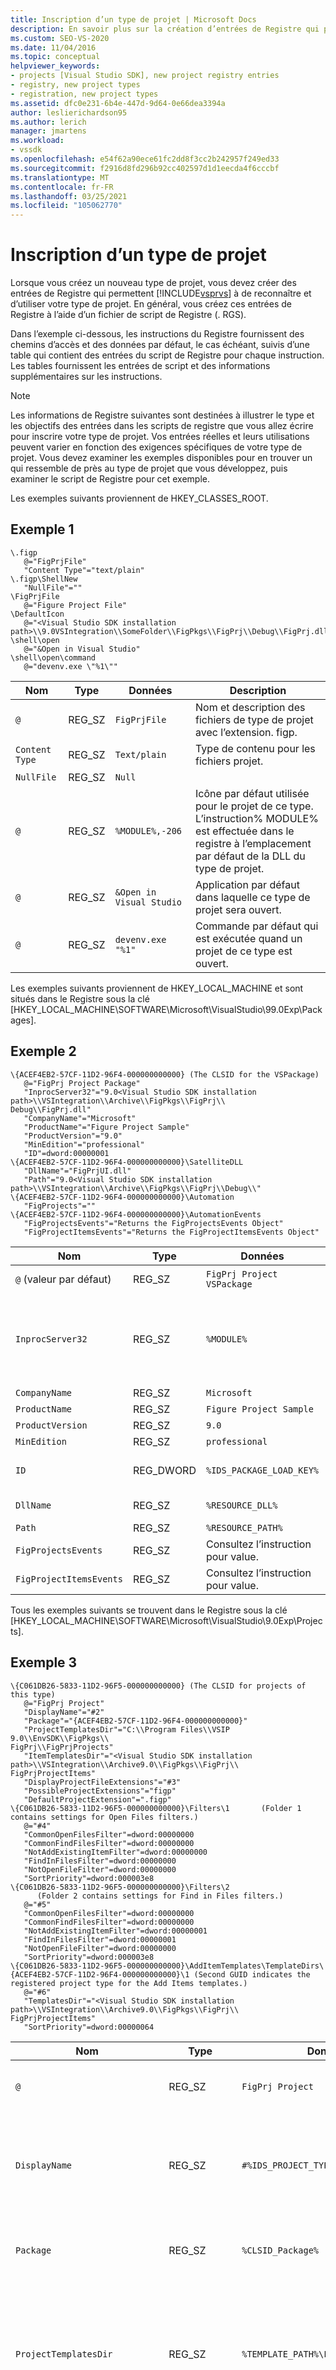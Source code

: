 ```yaml
---
title: Inscription d’un type de projet | Microsoft Docs
description: En savoir plus sur la création d’entrées de Registre qui permettent à Visual Studio de reconnaître et d’utiliser votre nouveau type de projet.
ms.custom: SEO-VS-2020
ms.date: 11/04/2016
ms.topic: conceptual
helpviewer_keywords:
- projects [Visual Studio SDK], new project registry entries
- registry, new project types
- registration, new project types
ms.assetid: dfc0e231-6b4e-447d-9d64-0e66dea3394a
author: leslierichardson95
ms.author: lerich
manager: jmartens
ms.workload:
- vssdk
ms.openlocfilehash: e54f62a90ece61fc2dd8f3cc2b242957f249ed33
ms.sourcegitcommit: f2916d8fd296b92cc402597d1d1eecda4f6cccbf
ms.translationtype: MT
ms.contentlocale: fr-FR
ms.lasthandoff: 03/25/2021
ms.locfileid: "105062770"
---
```

# <a name="registering-a-project-type"></a>Inscription d’un type de projet
Lorsque vous créez un nouveau type de projet, vous devez créer des entrées de Registre qui permettent [!INCLUDE[vsprvs](../../code-quality/includes/vsprvs_md.md)] à de reconnaître et d’utiliser votre type de projet. En général, vous créez ces entrées de Registre à l’aide d’un fichier de script de Registre (. RGS).

 Dans l’exemple ci-dessous, les instructions du Registre fournissent des chemins d’accès et des données par défaut, le cas échéant, suivis d’une table qui contient des entrées du script de Registre pour chaque instruction. Les tables fournissent les entrées de script et des informations supplémentaires sur les instructions.

> [!NOTE]
> Les informations de Registre suivantes sont destinées à illustrer le type et les objectifs des entrées dans les scripts de registre que vous allez écrire pour inscrire votre type de projet. Vos entrées réelles et leurs utilisations peuvent varier en fonction des exigences spécifiques de votre type de projet. Vous devez examiner les exemples disponibles pour en trouver un qui ressemble de près au type de projet que vous développez, puis examiner le script de Registre pour cet exemple.

 Les exemples suivants proviennent de HKEY_CLASSES_ROOT.

## <a name="example-1"></a>Exemple 1

```
\.figp
   @="FigPrjFile"
   "Content Type"="text/plain"
\.figp\ShellNew
   "NullFile"=""
\FigPrjFile
   @="Figure Project File"
\DefaultIcon
   @="<Visual Studio SDK installation path>\\9.0VSIntegration\\SomeFolder\\FigPkgs\\FigPrj\\Debug\\FigPrj.dll,-206"
\shell\open
   @="&Open in Visual Studio"
\shell\open\command
   @="devenv.exe \"%1\""
```

|Nom|Type|Données|Description|
|----------|----------|----------|-----------------|
|`@`|REG_SZ|`FigPrjFile`|Nom et description des fichiers de type de projet avec l’extension. figp.|
|`Content Type`|REG_SZ|`Text/plain`|Type de contenu pour les fichiers projet.|
|`NullFile`|REG_SZ|`Null`||
|`@`|REG_SZ|`%MODULE%,-206`|Icône par défaut utilisée pour le projet de ce type. L’instruction% MODULE% est effectuée dans le registre à l’emplacement par défaut de la DLL du type de projet.|
|`@`|REG_SZ|`&Open in Visual Studio`|Application par défaut dans laquelle ce type de projet sera ouvert.|
|`@`|REG_SZ|`devenv.exe "%1"`|Commande par défaut qui est exécutée quand un projet de ce type est ouvert.|

 Les exemples suivants proviennent de HKEY_LOCAL_MACHINE et sont situés dans le Registre sous la clé [HKEY_LOCAL_MACHINE\SOFTWARE\Microsoft\VisualStudio\99.0Exp\Packages].

## <a name="example-2"></a>Exemple 2

```
\{ACEF4EB2-57CF-11D2-96F4-000000000000} (The CLSID for the VSPackage)
   @="FigPrj Project Package"
   "InprocServer32"="9.0<Visual Studio SDK installation path>\\VSIntegration\\Archive\\FigPkgs\\FigPrj\\                      Debug\\FigPrj.dll"
   "CompanyName"="Microsoft"
   "ProductName"="Figure Project Sample"
   "ProductVersion"="9.0"
   "MinEdition"="professional"
   "ID"=dword:00000001
\{ACEF4EB2-57CF-11D2-96F4-000000000000}\SatelliteDLL
   "DllName"="FigPrjUI.dll"
   "Path"="9.0<Visual Studio SDK installation path>\\VSIntegration\\Archive\\FigPkgs\\FigPrj\\Debug\\"
\{ACEF4EB2-57CF-11D2-96F4-000000000000}\Automation
   "FigProjects"=""
\{ACEF4EB2-57CF-11D2-96F4-000000000000}\AutomationEvents
   "FigProjectsEvents"="Returns the FigProjectsEvents Object"
   "FigProjectItemsEvents"="Returns the FigProjectItemsEvents Object"
```

|Nom|Type|Données|Description|
|----------|----------|----------|-----------------|
|`@` (valeur par défaut)|REG_SZ|`FigPrj Project VSPackage`|Nom localisable de ce VSPackage inscrit (type de projet).|
|`InprocServer32`|REG_SZ|`%MODULE%`|Chemin d’accès de la DLL du type de projet. L’IDE charge cette DLL et transmet le CLSID du VSPackage à `DllGetClassObject` pour <xref:Microsoft.VisualStudio.OLE.Interop.IClassFactory> créer l' <xref:Microsoft.VisualStudio.Shell.Interop.IVsPackage> objet.|
|`CompanyName`|REG_SZ|`Microsoft`|Nom de la société qui a développé le type de projet.|
|`ProductName`|REG_SZ|`Figure Project Sample`|Nom du type de projet.|
|`ProductVersion`|REG_SZ|`9.0`|Numéro de version de la version du type de projet.|
|`MinEdition`|REG_SZ|`professional`|Édition du VSPackage en cours d’inscription.|
|`ID`|REG_DWORD|`%IDS_PACKAGE_LOAD_KEY%`|Clé de chargement du package pour le VSPackage du projet. La clé est validée lorsqu’un projet est chargé après le démarrage de l’environnement.|
|`DllName`|REG_SZ|`%RESOURCE_DLL%`|Nom de fichier de la DLL satellite qui contient les ressources localisées pour le type de projet.|
|`Path`|REG_SZ|`%RESOURCE_PATH%`|Chemin d’accès de la DLL satellite.|
|`FigProjectsEvents`|REG_SZ|Consultez l’instruction pour value.|Détermine la chaîne de texte retournée pour cet événement Automation.|
|`FigProjectItemsEvents`|REG_SZ|Consultez l’instruction pour value.|Détermine la chaîne de texte retournée pour cet événement Automation.|

 Tous les exemples suivants se trouvent dans le Registre sous la clé [HKEY_LOCAL_MACHINE\SOFTWARE\Microsoft\VisualStudio\9.0Exp\Projects].

## <a name="example-3"></a>Exemple 3

```
\{C061DB26-5833-11D2-96F5-000000000000} (The CLSID for projects of this type)
   @="FigPrj Project"
   "DisplayName"="#2"
   "Package"="{ACEF4EB2-57CF-11D2-96F4-000000000000}"
   "ProjectTemplatesDir"="C:\\Program Files\\VSIP 9.0\\EnvSDK\\FigPkgs\\                           FigPrj\\FigPrjProjects"
   "ItemTemplatesDir"="<Visual Studio SDK installation path>\\VSIntegration\\Archive9.0\\FigPkgs\\FigPrj\\                           FigPrjProjectItems"
   "DisplayProjectFileExtensions"="#3"
   "PossibleProjectExtensions"="figp"
   "DefaultProjectExtension"=".figp"
\{C061DB26-5833-11D2-96F5-000000000000}\Filters\1       (Folder 1 contains settings for Open Files filters.)
   @="#4"
   "CommonOpenFilesFilter"=dword:00000000
   "CommonFindFilesFilter"=dword:00000000
   "NotAddExistingItemFilter"=dword:00000000
   "FindInFilesFilter"=dword:00000000
   "NotOpenFileFilter"=dword:00000000
   "SortPriority"=dword:000003e8
\{C061DB26-5833-11D2-96F5-000000000000}\Filters\2
      (Folder 2 contains settings for Find in Files filters.)
   @="#5"
   "CommonOpenFilesFilter"=dword:00000000
   "CommonFindFilesFilter"=dword:00000000
   "NotAddExistingItemFilter"=dword:00000001
   "FindInFilesFilter"=dword:00000001
   "NotOpenFileFilter"=dword:00000000
   "SortPriority"=dword:000003e8
\{C061DB26-5833-11D2-96F5-000000000000}\AddItemTemplates\TemplateDirs\ {ACEF4EB2-57CF-11D2-96F4-000000000000}\1 (Second GUID indicates the registered project type for the Add Items templates.)
   @="#6"
   "TemplatesDir"="<Visual Studio SDK installation path>\\VSIntegration\\Archive9.0\\FigPkgs\\FigPrj\\                    FigPrjProjectItems"
   "SortPriority"=dword:00000064
```

|Nom|Type|Données|Description|
|----------|----------|----------|-----------------|
|`@`|REG_SZ|`FigPrj Project`|Nom par défaut des projets de ce type.|
|`DisplayName`|REG_SZ|`#%IDS_PROJECT_TYPE%`|ID de ressource du nom à récupérer à partir de la DLL satellite inscrite sous packages.|
|`Package`|REG_SZ|`%CLSID_Package%`|ID de classe du VSPackage inscrit sous packages.|
|`ProjectTemplatesDir`|REG_SZ|`%TEMPLATE_PATH%\FigPrjProjects`|Chemin d’accès par défaut des fichiers de modèles de projet. Il s’agit des fichiers affichés par le nouveau modèle de projet.|
|`ItemTemplatesDir`|REG_SZ|`%TEMPLATE_PATH% \FigPrjProjectItems`|Chemin d’accès par défaut des fichiers de modèle d’élément de projet. Il s’agit des fichiers affichés par le modèle ajouter un nouvel élément.|
|`DisplayProjectFileExtensions`|REG_SZ|`#%IDS_DISPLAY_PROJ_FILE_EXT%`|Permet à l’IDE d’implémenter la boîte de dialogue **ouvrir** .|
|`PossibleProjectExtensions`|REG_SZ|`figp`|Utilisé par l’IDE pour déterminer si le projet en cours d’ouverture est géré par ce type de projet (fabrique de projets). Le format de plusieurs entrées est une liste délimitée par des points-virgules. Par exemple, « vdproj ; VDP ».|
|`DefaultProjectExtension`|REG_SZ|`.figp`|Utilisé par l’IDE comme extension de nom de fichier par défaut pour l’opération Enregistrer sous.|
|`Filter Settings`|REG_DWORD|Divers, consultez le tableau instructions et commentaires suivant.|Ces paramètres sont utilisés pour définir les différents filtres d’affichage des fichiers dans les boîtes de dialogue de l’interface utilisateur.|
|`@`|REG_SZ|`#%IDS_ADDITEM_TEMPLATES_ENTRY%`|ID de ressource pour ajouter des modèles d’élément.|
|`TemplatesDir`|REG_SZ|`%TEMPLATE_PATH%\FigPrjProjectItems`|Chemin d’accès des éléments de projet affichés dans la boîte de dialogue pour le modèle **Ajouter un nouvel élément** .|
|`SortPriority`|REG_DWORD|`100 (vcprx64)`|Détermine l’ordre de tri dans le nœud d’arbre des fichiers affichés dans la boîte de dialogue **Ajouter un nouvel élément** .|

 Le tableau suivant présente les options de filtres disponibles dans le segment de code précédent.

|Option de filtre|Description|
|-------------------|-----------------|
|`CommonFindFilesFilter`|Indique que le filtre est l’un des filtres les plus courants de la boîte de dialogue **Rechercher dans les fichiers** . Les filtres courants sont répertoriés dans la liste de filtres avant les filtres qui ne sont pas marqués comme communs.|
|`CommonOpenFilesFilter`|Indique que le filtre est l’un des filtres les plus courants de la boîte de dialogue **ouvrir un fichier** . Les filtres courants sont répertoriés dans la liste de filtres avant les filtres qui ne sont pas marqués comme communs.|
|`FindInFilesFilter`|Indique que le filtre sera l’un des filtres de la boîte de dialogue **Rechercher dans les fichiers** et sera listé après les filtres courants.|
|`NotOpenFileFilter`|Indique que le filtre ne sera pas utilisé dans la boîte de dialogue **ouvrir un fichier** .|
|`NotAddExistingItemFilter`|Indique que le filtre ne sera pas utilisé dans la boîte de dialogue Ajouter un **élément existant** .|

 Par défaut, si un ou plusieurs de ces indicateurs ne sont pas définis pour un filtre, le filtre est utilisé dans la boîte de dialogue **Ajouter un élément existant** et la boîte de dialogue **ouvrir un fichier** , une fois les filtres communs répertoriés. Le filtre n’est pas utilisé dans la boîte de dialogue **Rechercher dans les fichiers** .

 Tous les exemples suivants se trouvent dans le Registre sous la clé [HKEY_LOCAL_MACHINE\SOFTWARE\Microsoft\VisualStudio\9.0Exp\Projects].

## <a name="example-4"></a>Exemple 4

```
{FE3BBBB6-72D5-11d2-9ACE-00C04F79A2A4} (The CLSID for Enterprise Projects)
\{FE3BBBB6-72D5-11d2-9ACE-00C04F79A2A4}\AddItemTemplates\TemplateDirs\ {ACEF4EB2-57CF-11D2-96F4-000000000000}\1 (CLSID for projects of this type)
   @="#7"
   "TemplatesDir"="<Visual Studio SDK installation path>\\VSIntegration\\Archive9.0\\FigPrj\\FigPrjProjects"
   "SortPriority"=dword:00000029
   "NewProjectDialogOnly"=dword:00000000
```

|Nom|Type|Données|Description|
|----------|----------|----------|-----------------|
|`@`|REG_SZ|`#%IDS_NEWPROJ_ TEMPLATES_ENTRY%`|ID de ressource pour les nouveaux modèles de projet.|
|`TemplatesDir`|REG_SZ|`%TEMPLATE_PATH%\FigPrjProjects`|Chemin d’accès par défaut des projets du type de projet inscrit.|
|`SortPriority`|REG_DWORD|`41 (x29)`|Définit l’ordre de tri des projets affichés dans la boîte de dialogue Assistant nouveaux projets.|
|`NewProjectDialogOnly`|REG_DWORD|`0`|0 indique que les projets de ce type s’affichent uniquement dans la boîte de dialogue Nouveau projet.|

 Tous les exemples suivants se trouvent dans le Registre sous la clé [HKEY_LOCAL_MACHINE\SOFTWARE\Microsoft\VisualStudio\9.0Exp\Projects].

## <a name="example-5"></a>Exemple 5

```
\{A2FE74E1-B743-11d0-AE1A-00A0C90FFFC3} (CLSID for Miscellaneous Files projects)
   @="Miscellaneous Files Project"
\AddItemTemplates\TemplateDirs\{ACEF4EB2-57CF-11D2-96F4-000000000000}\1
                                 (CLSID for Figures Project projects)
   @="#6"
   "TemplatesDir"="<Visual Studio SDK installation path>\\VSIntegration\\Archive9.0\\FigPkgs\\FigPrj\\                    FigPrjProjectItems"
   "SortPriority"=dword:00000064
```

|Nom|Type|Données|Description|
|----------|----------|----------|-----------------|
|`@`|REG_SZ|None|Valeur par défaut qui indique que les entrées suivantes sont destinées aux entrées des projets fichiers divers.|
|`@`|REG_SZ|`#%IDS_ADDITEM_TEMPLATES_ENTRY%`|Valeur d’ID de ressource pour les fichiers de modèle d’ajout de nouveaux éléments.|
|`TemplatesDir`|REG_SZ|`%TEMPLATE_PATH%\FigPrjProjectItems`|Chemin d’accès par défaut des éléments qui seront affichés dans la boîte de dialogue **Ajouter un nouvel élément** .|
|`SortPriority`|REG_DWORD|`100 (vcprx64)`|Établit l’ordre de tri pour l’affichage dans le nœud de l’arborescence de la boîte de dialogue **Ajouter un nouvel élément** .|

 L’exemple suivant se trouve dans le Registre sous la clé [HKEY_LOCAL_MACHINE\SOFTWARE\Microsoft\VisualStudio\9.0Exp\Menus].

## <a name="example-6"></a>Exemple 6

```
"{ACEF4EB2-57CF-11D2-96F4-000000000000}"=",1000,1"
```

 L’entrée de menu pointe l’IDE vers la ressource utilisée pour récupérer les informations de menu. Lorsque ces données ont été fusionnées dans la base de données de menu, la même clé est ajoutée à la section MenusMerged du Registre. Le VSPackage ne doit pas modifier directement les éléments situés dans la section MenusMerged. Dans le champ de données du tableau suivant, il existe trois champs séparés par des virgules. Le premier champ identifie le chemin d’accès complet d’un fichier de ressources de menu :

- Si le premier champ est omis, la ressource de menu est chargée à partir de la DLL satellite identifiée par le GUID du VSPackage.

  Le deuxième champ identifie un ID de ressource de menu de type CTMENU :

- Si l’ID de ressource est spécifié et que le chemin d’accès du fichier est fourni par le premier paramètre, une ressource de menu est chargée à partir du chemin d’accès complet au fichier.

- Si l’ID de ressource est fourni, mais que le chemin d’accès au fichier n’est pas, la ressource de menu est chargée à partir de la DLL satellite.

- Si le chemin d’accès complet au fichier est fourni et que l’ID de ressource est omis, le fichier à charger est supposé être un fichier de directeur technique.

  Le dernier champ identifie le numéro de version de la ressource CTMENU. Vous pouvez fusionner à nouveau le menu en modifiant le numéro de version.

|Nom|Type|Données|Description|
|----------|----------|----------|-----------------|
|% CLSID_Package%|REG_SZ|`,1000,1`|Ressource permettant de récupérer les informations de menu.|

 Tous les exemples suivants se trouvent dans le Registre sous la clé [HKEY_LOCAL_MACHINE\SOFTWARE\Microsoft\VisualStudio\9.0Exp\NewProjectTemplates].

```
\TemplateDirs\{ACEF4EB2-57CF-11D2-96F4-000000000000}\1                (CLSID for Figures Project projects)
   @="#7"
   "TemplatesDir"="<Visual Studio SDK installation path>\\VSIntegration\\Archive9.0\\FigPkgs\\FigPrj\\FigPrjProjects"
   "SortPriority"=dword:00000029
   "NewProjectDialogOnly"=dword:00000000
```

|Nom|Type|Données|Description|
|----------|----------|----------|-----------------|
|`@`|REG_SZ|`#%IDS_NEWPROJ_TEMPLATES_ENTRY%`|Valeur d’ID de ressource pour les figures projet de nouveaux modèles de projet.|
|`TemplatesDir`|REG_SZ|`%TEMPLATE_PATH%\FigPrjProjects`|Chemin d’accès par défaut du nouveau répertoire de projets. Les éléments de ce répertoire s’affichent dans la boîte de dialogue **Assistant Nouveau projet** .|
|`SortPriority`|REG_DWORD|`41 (x29)`|Établit l’ordre dans lequel les projets seront affichés dans le nœud de l’arborescence de la boîte de dialogue **nouveau projet** .|
|`NewProjectDialogOnly`|REG_DWORD|`0`|0 indique que les projets de ce type s’affichent uniquement dans la boîte de dialogue **nouveau projet** .|

 L’exemple suivant se trouve dans le Registre sous la clé [HKEY_LOCAL_MACHINE\SOFTWARE\Microsoft\VisualStudio\9.0Exp\InstalledProducts].

```
\FiguresProductSample
   "Package"="{ACEF4EB2-57CF-11D2-96F4-000000000000}"
   "UseInterface"=dword:00000001
```

|Nom|Type|Données|Description|
|----------|----------|----------|-----------------|
|`Package`|REG_SZ|`%CLSID_Package%`|ID de classe du VSPackage inscrit.|
|`UseInterface`|REG_DWORD|`1`|1 indique que l’interface utilisateur sera utilisée pour interagir avec ce projet. 0 indique qu’il n’y a pas d’interface d’interface utilisateur.|

 Les fichiers. vsz qui contrôlent de nouveaux types de projets contiennent fréquemment une entrée RELATIVE_PATH. Ce chemin d’accès est relatif au chemin d’accès spécifié sous l’entrée \ProductDir du type de projet dans la clé d’installation suivante :

 HKEY_LOCAL_MACHINE\SOFTWARE\Microsoft\VisualStudio\7.0Exp\Setup

 Par exemple, les modèles de projet Enterprise frameworks ajoutent les entrées de Registre suivantes :

 HKEY_LOCAL_MACHINE\SOFTWARE\Microsoft\VisualStudio\7.0Exp\Setup\EF\ProductDir = C:\Program Files\Microsoft Visual Studio\EnterpriseFrameworks\

 Cela signifie que si vous incluez une entrée PROJECT_TYPE = EF dans le fichier. vsz, l’environnement recherche les fichiers. vsz dans le répertoire ProductDir spécifié précédemment.

## <a name="see-also"></a>Voir aussi
- [Checklist : création de types de projets](../../extensibility/internals/checklist-creating-new-project-types.md)
- [Éléments d’un modèle de projet](../../extensibility/internals/elements-of-a-project-model.md)
- [Création d’instances de projets à l’aide de fabriques de projets](../../extensibility/internals/creating-project-instances-by-using-project-factories.md)
